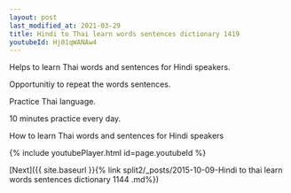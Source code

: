 ```yaml
---
layout: post
last_modified_at: 2021-03-29
title: Hindi to Thai learn words sentences dictionary 1419 
youtubeId: Hj01qWANAw4
---
```

 
 
Helps to learn Thai words and sentences for Hindi speakers.

Opportunitiy to repeat the words sentences. 

Practice Thai language. 
 
10 minutes practice every day. 
 
How to learn Thai words and sentences for Hindi speakers 
 
{% include youtubePlayer.html id=page.youtubeId %}
 
 
[Next]({{ site.baseurl }}{% link  split2/_posts/2015-10-09-Hindi to thai learn words sentences dictionary 1144 .md%})
 
